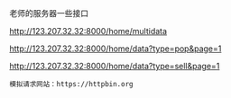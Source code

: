 老师的服务器一些接口

<http://123.207.32.32:8000/home/multidata>

http://123.207.32.32:8000/home/data?type=pop&page=1

http://123.207.32.32:8000/home/data?type=sell&page=1

```
模拟请求网站：https://httpbin.org
```